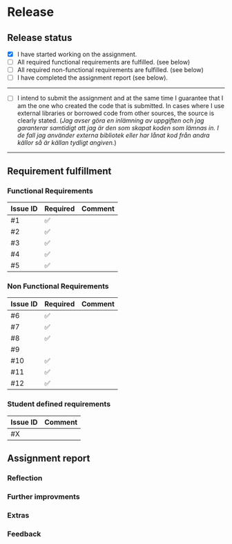 # Release

<!--
In this file, you indicate the status of your assignment by filling in the required text, dates and so on. 

You may write in {Swedish or English} and you are free to remove the comments if you like.
-->

## Release status

<!-- 
To tell the examiner that your application is ready to be assessed, you must make a release by checking all the checkboxes below. 
You check a checkbox by adding an "x" in the parentheses. 
-->

- [x]  I have started working on the assignment.
- [ ]  All required functional requirements are fulfilled. (see below)
- [ ]  All required non-functional requirements are fulfilled. (see below)
- [ ]  I have completed the assignment report (see below).

---

- [ ]  I intend to submit the assignment and at the same time I guarantee that I am the one who created the code that is submitted. In cases where I use external libraries or borrowed code from other sources, the source is clearly stated.
(_Jag avser göra en inlämning av uppgiften och jag garanterar samtidigt att jag är den som skapat koden som lämnas in. I de fall jag använder externa bibliotek eller har lånat kod från andra källor så är källan tydligt angiven._)

---

## Requirement fulfillment

<!-- Make sure that you have closed Issues that are required. If not, please comment below. -->

### Functional Requirements

| Issue ID   | Required | Comment              |
|------------|----------|----------------------|
| #1         | ✅       |                      |
| #2         | ✅       |                      |
| #3         | ✅       |                      |
| #4         | ✅       |                      |
| #5         | ✅       |                      |

### Non Functional Requirements

| Issue ID   | Required | Comment              |
|------------|----------|----------------------|
| #6         | ✅       |                      | 
| #7         | ✅       |                      | 
| #8         | ✅       |                      |
| #9         |          |                      |
| #10        | ✅       |                      |
| #11        | ✅       |                      |
| #12        | ✅       |                      |

### Student defined requirements

<!-- 
    If you have created your own requirements and added them as issues, reference them below. 
    Remove this section if not needed.
-->

| Issue ID   | Comment              |
|------------|----------------------|
| #X         |                      |

## Assignment report

<!-- In the assignment report, you reflect on your assignment. -->

### Reflection

<!-- Your own thoughts on the assignment. What was hard, what have you learned? What could you have done differently? -->


### Further improvments

<!-- Further improvements of the assignment. What could you have done, but did not have the time to complete? -->

### Extras

<!-- Have you done anything more than the requirements? Preferably, add each extra requirement as an issue and reference it here using # followed by the issue id. -->

### Feedback

<!-- Feedback to the course management about the assignment. -->